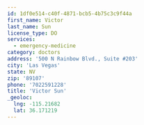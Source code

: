 ```yaml
---
id: 1df0e514-c40f-4871-bcb5-4b75c3c9f44a
first_name: Victor
last_name: Sun
license_type: DO
services:
  - emergency-medicine
category: doctors
address: '500 N Rainbow Blvd., Suite #203'
city: 'Las Vegas'
state: NV
zip: '89107'
phone: '7022591228'
title: 'Victor Sun'
_geoloc:
  lng: -115.21682
  lat: 36.171219
---
```

